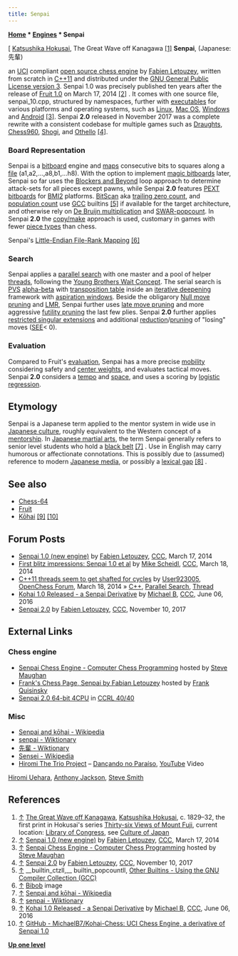 ```yaml
---
title: Senpai
---
```

**[Home](Home "Home") \* [Engines](Engines "Engines") \* Senpai**



[ [Katsushika Hokusai](Category:Katsushika_Hokusai "Category:Katsushika Hokusai"), The Great Wave off Kanagawa <a id="cite-note-1" href="#cite-ref-1">[1]</a>
**Senpai**, (Japanese: 先輩)  

an [UCI](UCI "UCI") compliant [open source chess engine](Category:Open_Source "Category:Open Source") by [Fabien Letouzey](Fabien_Letouzey "Fabien Letouzey"), written from scratch in [C++11](Cpp#11 "Cpp") and distributed under the [GNU General Public License version 3](Free_Software_Foundation#GPL "Free Software Foundation"). Senpai 1.0 was precisely published ten years after the release of [Fruit 1.0](Fruit "Fruit") on March 17, 2014 <a id="cite-note-2" href="#cite-ref-2">[2]</a> . It comes with one source file, senpai\_10.cpp, structured by namespaces, further with [executables](https://en.wikipedia.org/wiki/Executable) for various platforms and operating systems, such as [Linux](Linux "Linux"), [Mac OS](Mac_OS "Mac OS"), [Windows](Windows "Windows") and [Android](Android "Android") <a id="cite-note-3" href="#cite-ref-3">[3]</a>. Senpai **2.0** released in November 2017 was a complete rewrite with a consistent codebase for multiple games such as [Draughts](Draughts "Draughts"), [Chess960](Chess960 "Chess960"), [Shogi](Shogi "Shogi"), and [Othello](Othello "Othello") <a id="cite-note-4" href="#cite-ref-4">[4]</a>. 



### Board Representation


Senpai is a [bitboard](Bitboards "Bitboards") engine and [maps](Square_Mapping_Considerations#LittleEndianFileRankMapping "Square Mapping Considerations") consecutive bits to squares along a [file](Files "Files") (a1,a2,...,a8,b1,...h8). With the option to implement [magic bitboards](Magic_Bitboards "Magic Bitboards") later, Senpai so far uses the [Blockers and Beyond](Blockers_and_Beyond "Blockers and Beyond") loop approach to determine attack-sets for all pieces except pawns, while Senpai **2.0** features [PEXT bitboards](BMI2#PEXTBitboards "BMI2") for [BMI2](BMI2 "BMI2") platforms. [BitScan](BitScan "BitScan") aka [trailing zero count](BitScan#TrailingZeroCount "BitScan"), and [population count](Population_Count "Population Count") use [GCC](https://en.wikipedia.org/wiki/GNU_Compiler_Collection) builtins <a id="cite-note-5" href="#cite-ref-5">[5]</a> if available for the target architecture, and otherwise rely on [De Bruijn multiplication](BitScan#DeBruijnMultiplation "BitScan") and [SWAR-popcount](Population_Count#SWARPopcount "Population Count"). In Senpai **2.0** the [copy/make](Copy-Make "Copy-Make") approach is used, customary in games with fewer [piece types](Pieces "Pieces") than chess.



 [](Bibob "Bibob") 
Senpai's [Little-Endian File-Rank Mapping](Square_Mapping_Considerations#LittleEndianFileRankMapping "Square Mapping Considerations") <a id="cite-note-6" href="#cite-ref-6">[6]</a>



### Search


Senpai applies a [parallel search](Parallel_Search "Parallel Search") with one master and a pool of helper [threads](Thread "Thread"), following the [Young Brothers Wait Concept](Young_Brothers_Wait_Concept "Young Brothers Wait Concept"). The serial search is [PVS](Principal_Variation_Search "Principal Variation Search") [alpha-beta](Alpha-Beta "Alpha-Beta") with [transposition table](Transposition_Table "Transposition Table") inside an [iterative deepening](Iterative_Deepening "Iterative Deepening") framework with [aspiration windows](Aspiration_Windows "Aspiration Windows"). Beside the obligarory [Null move pruning](Null_Move_Pruning "Null Move Pruning") and [LMR](Late_Move_Reductions "Late Move Reductions"), Senpai further uses [late move pruning](Futility_Pruning#MoveCountBasedPruning "Futility Pruning") and more aggressive [futility pruning](Futility_Pruning "Futility Pruning") the last few plies. Senpai **2.0** further applies [restricted singular extensions](Singular_Extensions#RestrictedSE "Singular Extensions") and additional [reduction](Reductions "Reductions")/[pruning](Pruning "Pruning") of "losing" moves ([SEE](Static_Exchange_Evaluation "Static Exchange Evaluation")< 0).



### Evaluation


Compared to Fruit's [evaluation](Evaluation "Evaluation"), Senpai has a more precise [mobility](Mobility "Mobility") considering safety and [center weights](Center_Control "Center Control"), and evaluates tactical moves. Senpai **2.0** considers a [tempo](Tempo "Tempo") and [space](Space "Space"), and uses a scoring by [logistic regression](Automated_Tuning#LogisticRegression "Automated Tuning").



## Etymology


Senpai is a Japanese term applied to the mentor system in wide use in [Japanese culture](https://en.wikipedia.org/wiki/Culture_of_Japan), roughly equivalent to the Western concept of a [mentorship](https://en.wikipedia.org/wiki/Mentorship). In [Japanese martial arts](https://en.wikipedia.org/wiki/Japanese_martial_arts), the term Senpai generally refers to senior level students who hold a [black belt](https://en.wikipedia.org/wiki/Black_belt_%28martial_arts%29) <a id="cite-note-7" href="#cite-ref-7">[7]</a> . Use in English may carry humorous or affectionate connotations. This is possibly due to (assumed) reference to modern [Japanese media](https://en.wikipedia.org/wiki/Media_of_Japan), or possibly a [lexical gap](https://en.wikipedia.org/wiki/Accidental_gap) <a id="cite-note-8" href="#cite-ref-8">[8]</a> .



## See also


* [Chess-64](Chess-64 "Chess-64")
* [Fruit](Fruit "Fruit")
* [Kōhai](index.php?title=K%C5%8Dhai&action=edit&redlink=1 "Kōhai (page does not exist)") <a id="cite-note-9" href="#cite-ref-9">[9]</a> <a id="cite-note-10" href="#cite-ref-10">[10]</a>


## Forum Posts


* [Senpai 1.0 (new engine)](http://www.talkchess.com/forum/viewtopic.php?t=51637) by [Fabien Letouzey](Fabien_Letouzey "Fabien Letouzey"), [CCC](CCC "CCC"), March 17, 2014
* [First blitz impressions: Senpai 1.0 et al](http://www.talkchess.com/forum/viewtopic.php?t=51652) by [Mike Scheidl](index.php?title=Michael_Scheidl&action=edit&redlink=1 "Michael Scheidl (page does not exist)"), [CCC](CCC "CCC"), March 18, 2014
* [C++11 threads seem to get shafted for cycles](http://www.open-chess.org/viewtopic.php?f=5&t=2618) by [User923005](Dann_Corbit "Dann Corbit"), [OpenChess Forum](Computer_Chess_Forums "Computer Chess Forums"), March 18, 2014 » [C++](Cpp "Cpp"), [Parallel Search](Parallel_Search "Parallel Search"), [Thread](Thread "Thread")
* [Kohai 1.0 Released - a Senpai Derivative](http://www.talkchess.com/forum/viewtopic.php?t=60393) by [Michael B](Michael_Byrne "Michael Byrne"), [CCC](CCC "CCC"), June 06, 2016
* [Senpai 2.0](http://www.talkchess.com/forum/viewtopic.php?t=65680) by [Fabien Letouzey](Fabien_Letouzey "Fabien Letouzey"), [CCC](CCC "CCC"), November 10, 2017


## External Links


### Chess engine


* [Senpai Chess Engine - Computer Chess Programming](http://www.chessprogramming.net/senpai/) hosted by [Steve Maughan](Steve_Maughan "Steve Maughan")
* [Frank's Chess Page, Senpai by Fabian Letouzey](http://www.amateurschach.de/main/_senpai.htm) hosted by [Frank Quisinsky](Frank_Quisinsky "Frank Quisinsky")
* [Senpai 2.0 64-bit 4CPU](http://www.computerchess.org.uk/ccrl/4040/cgi/engine_details.cgi?match_length=30&each_game=1&print=Details&each_game=1&eng=Senpai%202.0%2064-bit%204CPU#Senpai_2_0_64-bit_4CPU) in [CCRL 40/40](CCRL "CCRL")


### Misc


* [Senpai and kōhai - Wikipedia](https://en.wikipedia.org/wiki/Senpai_and_k%C5%8Dhai)
* [senpai - Wiktionary](http://en.wiktionary.org/wiki/senpai)
* [先輩 - Wiktionary](http://en.wiktionary.org/wiki/%E5%85%88%E8%BC%A9)
* [Sensei - Wikipedia](https://en.wikipedia.org/wiki/Sensei)
* [Hiromi The Trio Project](https://www.ronniescotts.co.uk/performances/view/896-hiromi-the-trio-project-featuring-steve-smith-and-anthony-jackson) – [Dançando no Paraíso](https://en.wikipedia.org/wiki/Another_Mind), [YouTube](https://en.wikipedia.org/wiki/YouTube) Video


 [Hiromi Uehara](Category:Hiromi_Uehara "Category:Hiromi Uehara"), [Anthony Jackson](Category:Anthony_Jackson "Category:Anthony Jackson"), [Steve Smith](Category:Steve_Smith "Category:Steve Smith")
 
## References


1. <a id="cite-ref-1" href="#cite-note-1">↑</a> [The Great Wave off Kanagawa](https://en.wikipedia.org/wiki/The_Great_Wave_off_Kanagawa), [Katsushika Hokusai](Category:Katsushika_Hokusai "Category:Katsushika Hokusai"), c. 1829–32, the first print in Hokusai's series [Thirty-six Views of Mount Fuji](https://en.wikipedia.org/wiki/Thirty-six_Views_of_Mount_Fuji), current location: [Library of Congress](https://en.wikipedia.org/wiki/Library_of_Congress), see [Culture of Japan](https://en.wikipedia.org/wiki/Culture_of_Japan)
2. <a id="cite-ref-2" href="#cite-note-2">↑</a> [Senpai 1.0 (new engine)](http://www.talkchess.com/forum/viewtopic.php?t=51637) by [Fabien Letouzey](Fabien_Letouzey "Fabien Letouzey"), [CCC](CCC "CCC"), March 17, 2014
3. <a id="cite-ref-3" href="#cite-note-3">↑</a> [Senpai Chess Engine - Computer Chess Programming](http://www.chessprogramming.net/senpai/) hosted by [Steve Maughan](Steve_Maughan "Steve Maughan")
4. <a id="cite-ref-4" href="#cite-note-4">↑</a> [Senpai 2.0](http://www.talkchess.com/forum/viewtopic.php?t=65680) by [Fabien Letouzey](Fabien_Letouzey "Fabien Letouzey"), [CCC](CCC "CCC"), November 10, 2017
5. <a id="cite-ref-5" href="#cite-note-5">↑</a> \_\_builtin\_ctzll,\_\_ builtin\_popcountll, [Other Builtins - Using the GNU Compiler Collection (GCC)](http://gcc.gnu.org/onlinedocs/gcc-3.4.3/gcc/Other-Builtins.html)
 6. <a id="cite-ref-6" href="#cite-note-6">↑</a> [Bibob](Bibob "Bibob") image 
7. <a id="cite-ref-7" href="#cite-note-7">↑</a> [Senpai and kōhai - Wikipedia](https://en.wikipedia.org/wiki/Senpai_and_k%C5%8Dhai)
8. <a id="cite-ref-8" href="#cite-note-8">↑</a> [senpai - Wiktionary](http://en.wiktionary.org/wiki/senpai)
9. <a id="cite-ref-9" href="#cite-note-9">↑</a> [Kohai 1.0 Released - a Senpai Derivative](http://www.talkchess.com/forum/viewtopic.php?t=60393) by [Michael B](Michael_Byrne "Michael Byrne"), [CCC](CCC "CCC"), June 06, 2016
10. <a id="cite-ref-10" href="#cite-note-10">↑</a> [GitHub - MichaelB7/Kohai-Chess: UCI Chess Engine, a derivative of Senpai 1.0](https://github.com/MichaelB7/Kohai-Chess)

**[Up one level](Engines "Engines")**







 
